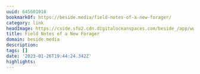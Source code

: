 ```yaml
---
uuid: 645601018
bookmarkOf: https://beside.media/field-notes-of-a-new-forager/
category: link
headImage: https://cside.sfo2.cdn.digitaloceanspaces.com/beside_/app/www/2020/06/emily_reed_thumbnail1.jpg
title: Field Notes of a New Forager
domain: beside.media
description:
tags: []
date: '2023-01-26T19:44:24.342Z'
highlights:
---
```



